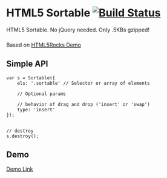HTML5 Sortable [![Build Status](https://travis-ci.org/taylorhakes/html5-sortable.svg?branch=master)](https://travis-ci.org/taylorhakes/html5-sortable)
========

HTML5 Sortable. No jQuery needed. Only .5KBs gzipped!

###
Based on [HTML5Rocks Demo](http://www.html5rocks.com/en/tutorials/dnd/basics/)

## Simple API

```
var s = Sortable({
	els: '.sortable' // Selector or array of elements

	// Optional params

	// behavior of drag and drop ('insert' or 'swap')
	type: 'insert'
});


// destroy
s.destroy();
```

## Demo
[Demo Link](http://taylorhakes.github.io/html5-sortable)




